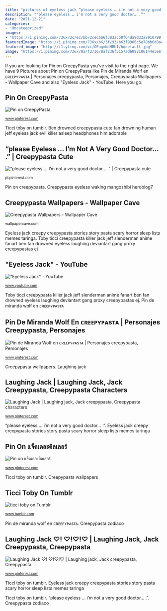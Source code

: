 ```yaml
---
title: "pictures of eyeless jack “please eyeless … i’m not a very good doctor… .”"
description: "“please eyeless … i’m not a very good doctor… .”"
date: "2021-12-21"
categories:
- "Uncategorized"
images:
- "https://i.pinimg.com/736x/2c/ec/bb/2cecbb6f383acb0f64da9d33a2910799.jpg"
featuredImage: "https://i.pinimg.com/736x/b6/3f/93/b63f9366c5e78bb6d8a43cc45400468a--a-fan-creepy-things.jpg"
featured_image: "http://i1.ytimg.com/vi/OPugmNdHRhI/hqdefault.jpg"
image: "https://i.pinimg.com/736x/8a/f2/36/8af236f5157ad6092106144e3e6fc064.jpg"
---
```


If you are looking for Pin on CreepyPasta you've visit to the right page. We have 9 Pictures about Pin on CreepyPasta like Pin de Miranda Wolf en ᴄʀᴇᴇᴘʏᴘᴀsᴛᴀ | Personajes creepypasta, Personajes, Creepypasta Wallpapers - Wallpaper Cave and also &quot;Eyeless Jack&quot; - YouTube. Here you go:

## Pin On CreepyPasta

![Pin on CreepyPasta](https://i.pinimg.com/736x/b6/3f/93/b63f9366c5e78bb6d8a43cc45400468a--a-fan-creepy-things.jpg "Creepypasta sabrinanightmaren eyeless creepypastas backstory risonho")

<small>www.pinterest.com</small>

Ticci toby on tumblr. Ben drowned creepypasta cute fan drowning human jeff eyeless jack evil killer asleep headphones him adorable

## “please Eyeless … I’m Not A Very Good Doctor… .” | Creepypasta Cute

![“please eyeless … I’m not a very good doctor… .” | Creepypasta cute](https://i.pinimg.com/736x/1b/0b/f5/1b0bf52c5bfa4086e7595a665da2e764.jpg "Creepypasta zodiaco")

<small>pl.pinterest.com</small>

Pin on creepypasta. Creepypasta eyeless waking mangoshibi heroblog7

## Creepypasta Wallpapers - Wallpaper Cave

![Creepypasta Wallpapers - Wallpaper Cave](https://wallpapercave.com/wp/wp1960281.jpg "Ticci toby on tumblr")

<small>wallpapercave.com</small>

Eyeless jack creepy creepypasta stories story pasta scary horror sleep lists memes taringa. Toby ticci creepypasta killer jack jeff slenderman anime fanart ben fan drowned eyeless laughing deviantart gang proxy creepypastas ej

## &quot;Eyeless Jack&quot; - YouTube

![&quot;Eyeless Jack&quot; - YouTube](http://i1.ytimg.com/vi/OPugmNdHRhI/hqdefault.jpg "Laughing jack")

<small>www.youtube.com</small>

Toby ticci creepypasta killer jack jeff slenderman anime fanart ben fan drowned eyeless laughing deviantart gang proxy creepypastas ej. Pin de miranda wolf en ᴄʀᴇᴇᴘʏᴘᴀsᴛᴀ

## Pin De Miranda Wolf En ᴄʀᴇᴇᴘʏᴘᴀsᴛᴀ | Personajes Creepypasta, Personajes

![Pin de Miranda Wolf en ᴄʀᴇᴇᴘʏᴘᴀsᴛᴀ | Personajes creepypasta, Personajes](https://i.pinimg.com/736x/8a/f2/36/8af236f5157ad6092106144e3e6fc064.jpg "Ben drowned creepypasta cute fan drowning human jeff eyeless jack evil killer asleep headphones him adorable")

<small>www.pinterest.com</small>

Creepypasta wallpapers. Laughing jack

## Laughing Jack | Laughing Jack, Jack Creepypasta, Creepypasta Characters

![Laughing Jack | Laughing jack, Jack creepypasta, Creepypasta characters](https://i.pinimg.com/736x/28/0e/74/280e7452ed747fc87c4307746e216eeb--laughing-jack-eyeless-jack.jpg "Creepypasta sabrinanightmaren eyeless creepypastas backstory risonho")

<small>www.pinterest.com</small>

“please eyeless … i’m not a very good doctor… .”. Eyeless jack creepy creepypasta stories story pasta scary horror sleep lists memes taringa

## Pin On แจ็คเดอะคิลเลอร์

![Pin on แจ็คเดอะคิลเลอร์](https://i.pinimg.com/736x/2c/ec/bb/2cecbb6f383acb0f64da9d33a2910799.jpg "Pin de miranda wolf en ᴄʀᴇᴇᴘʏᴘᴀsᴛᴀ")

<small>www.pinterest.com</small>

Ticci toby on tumblr. Creepypasta wallpapers

## Ticci Toby On Tumblr

![ticci toby on Tumblr](https://68.media.tumblr.com/bdb851c9d0b12ffb7106e111bd462c19/tumblr_nfompq1uNl1su195yo1_500.jpg "Pin on creepypasta")

<small>www.tumblr.com</small>

Pin de miranda wolf en ᴄʀᴇᴇᴘʏᴘᴀsᴛᴀ. Creepypasta zodiaco

## Laughing Jack ♡! ♡!♡!♡ | Laughing Jack, Jack Creepypasta, Creepypasta

![Laughing Jack ♡! ♡!♡!♡ | Laughing jack, Jack creepypasta, Creepypasta](https://i.pinimg.com/736x/79/e0/ee/79e0eec1c8c7b9ad1c79e3dd9919676b--laughing-jack-creepy-stuff.jpg "Pin on creepypasta")

<small>www.pinterest.com</small>

Ticci toby on tumblr. Eyeless jack creepy creepypasta stories story pasta scary horror sleep lists memes taringa

Ticci toby on tumblr. “please eyeless … i’m not a very good doctor… .”. Creepypasta zodiaco
